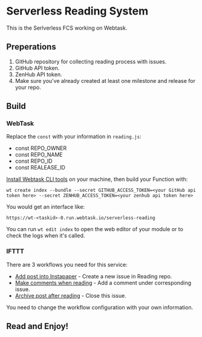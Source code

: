# Serverless Reading System

This is the Serlverless FCS working on Webtask.

## Preperations

1. GitHub repository for collecting reading process with issues. 
2. GitHub API token.
3. ZenHub API token.
4. Make sure you've already created at least one milestone and release for your repo.

## Build

### WebTask

Replace the `const` with your information in `reading.js`:

- const REPO_OWNER 
- const REPO_NAME 
- const REPO_ID 
- const REALEASE_ID

[Install Webtask CLI tools](https://webtask.io/cli) on your machine, then build your Function with:

```
wt create index --bundle --secret GITHUB_ACCESS_TOKEN=<your GitHub api token here> --secret ZENHUB_ACCESS_TOKEN=<your zenhub api token here>
```

You would get an interface like:

```
https://wt-<taskid>-0.run.webtask.io/serverless-reading
```

You can run `wt edit index` to open the web editor of your module or to check the logs when it's called.

### IFTTT

There are 3 workflows you need for this service:

- [Add post into Instapaper](https://ifttt.com/applets/70976742d-if-new-item-saved-then-create-a-new-issue) - Create a new issue in Reading repo.
- [Make comments when reading](https://ifttt.com/applets/71054636d-if-new-comment-then-make-a-web-request-to-comment-on-corresponding-issue) - Add a comment under corresponding issue.
- [Archive post after reading](https://ifttt.com/applets/70982991d-if-new-archived-item-then-make-get-webtask-to-close-issue) - Close this issue.

You need to change the workflow configuration with your own information.

## Read and Enjoy!